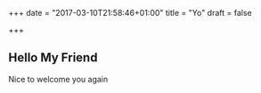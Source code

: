 +++
date = "2017-03-10T21:58:46+01:00"
title = "Yo"
draft = false

+++

## Hello My Friend

Nice to welcome you again
